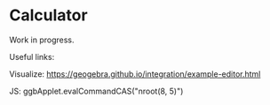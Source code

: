 # Calculator

Work in progress.

Useful links:

Visualize:
https://geogebra.github.io/integration/example-editor.html

<script src="https://cdn.geogebra.org/apps/deployggb.js"></script>
<div id="ggb-element"></div>
<script>
	const params = {
		"appName": "CAS"
	};
	const ggbApp = new GGBApplet(params, true);
	ggbApp.inject("ggb-element");
</script>


JS: ggbApplet.evalCommandCAS("nroot(8, 5)")